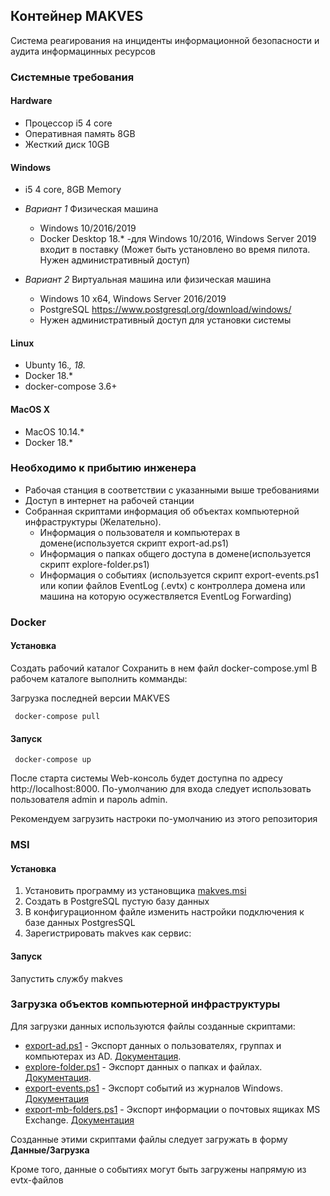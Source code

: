 ## Контейнер MAKVES

Система реагирования на инциденты информационной безопасности и аудита информацинных ресурсов

### Системные требования

#### Hardware
  + Процессор i5 4 core
  + Оперативная память 8GB
  + Жесткий диск 10GB
  
#### Windows
  + i5 4 core, 8GB Memory
  
  + _Вариант 1_ Физическая машина
      + Windows 10/2016/2019
      + Docker Desktop 18.* -для Windows 10/2016, Windows Server 2019 входит в поставку (Может быть установлено во время пилота. Нужен административный доступ)
      
  + _Вариант 2_ Виртуальная машина или физическая машина
      + Windows 10 x64, Windows Server 2016/2019
      + PostgreSQL https://www.postgresql.org/download/windows/
      + Нужен административный доступ для установки системы
  
#### Linux
  + Ubunty 16.*, 18.*
  + Docker 18.*
  + docker-compose 3.6+

#### MacOS X
  + MacOS 10.14.*
  + Docker 18.*
  
### Необходимо к прибытию инженера
  + Рабочая станция в соответствии с указанными выше требованиями
  + Доступ в интернет на рабочей станции
  + Собранная скриптами информация об объектах компьютерной инфраструктуры (Желательно).
    + Информация о пользователя и компьютерах в домене(используется скрипт export-ad.ps1)
    + Информация о папках общего доступа в домене(используется скрипт explore-folder.ps1)
    + Информация о событиях (используется скрипт export-events.ps1 или копии файлов EventLog (.evtx) c контроллера домена или машина на которую осужествляется EventLog Forwarding)

### Docker
#### Установка

Создать рабочий каталог
Сохранить в нем файл docker-compose.yml
В рабочем каталоге выполнить комманды:

Загрузка последней версии MAKVES
````
 docker-compose pull 
````

#### Запуск
   
````
 docker-compose up
````

После старта системы Web-консоль будет доступна по адресу http://localhost:8000. По-умолчанию для входа следует использовать пользователя admin и пароль admin.

Рекомендуем загрузить настроки по-умолчанию из этого репозитория
 
### MSI

#### Установка

1. Установить программу из установщика [makves.msi](https://github.com/Madnikulin50/makves/releases "Переход по ссылке")
2. Создать в PostgreSQL пустую базу данных
3. В конфигурационном файле изменить настройки подключения к базе данных PostgresSQL
4. Зарегистрировать makves как сервис:
                                      

#### Запуск

Запустить службу makves

### Загрузка объектов компьютерной инфраструктуры
 
 Для загрузки данных используются файлы созданные скриптами:
  
  + [export-ad.ps1](https://github.com/Madnikulin50/makves-mvp/blob/master/export-ad.ps1 "Переход по ссылке")  - Экспорт данных о пользователях, группах и компьютерах из AD.  [Документация](https://github.com/Madnikulin50/makves-mvp/blob/master/export-ad.md "Описание").
  + [explore-folder.ps1](https://github.com/Madnikulin50/makves-mvp/blob/master/explore-folder.ps1 "Переход по ссылке") - Экспорт данных о папках и файлах. [Документация](https://github.com/Madnikulin50/makves-mvp/blob/master/explore-folder.md "Описание").
  + [export-events.ps1](https://github.com/Madnikulin50/makves-mvp/blob/master/export-events.ps1 "Переход по ссылке") - Экспорт событий из журналов Windows. [Документация](https://github.com/Madnikulin50/makves-mvp/blob/master/export-events.md "Описание")
  + [export-mb-folders.ps1](https://github.com/Madnikulin50/makves-mvp/blob/master/export-mb-folders.ps1 "Переход по ссылке") - Экспорт информации о почтовых ящиках MS Exchange. [Документация](https://github.com/Madnikulin50/makves-mvp/blob/masterexport-mb-folders.md "Описание")
    
 Созданные этими скриптами файлы следует загружать в форму __Данные/Загрузка__
  
 Кроме того, данные о событиях могут быть загружены напрямую из evtx-файлов
  
 
 

